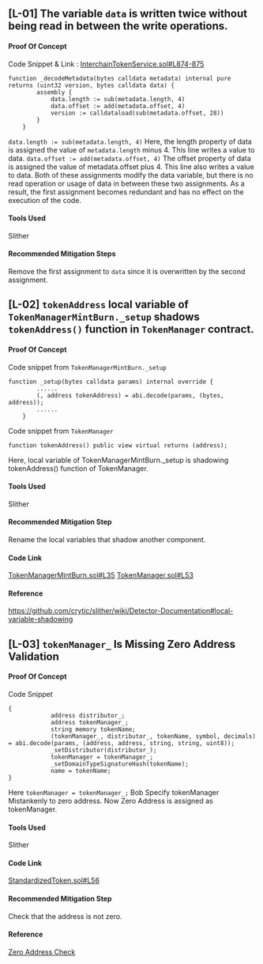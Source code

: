 ## [L-01] The variable ```data``` is written twice without being read in between the write operations.
#### Proof Of Concept 
Code Snippet & Link : [InterchainTokenService.sol#L874-875](https://github.com/code-423n4/2023-07-axelar/blob/be5fd29162cc329c3f8a0ce73681fb980af8028f/contracts/its/interchain-token-service/InterchainTokenService.sol#L874-L875)
``` solidity
function _decodeMetadata(bytes calldata metadata) internal pure returns (uint32 version, bytes calldata data) {
        assembly {
            data.length := sub(metadata.length, 4)
            data.offset := add(metadata.offset, 4)
            version := calldataload(sub(metadata.offset, 28))
        }
    }
```
```data.length := sub(metadata.length, 4)```
Here, the length property of data is assigned the value of ```metadata.length``` minus 4. This line writes a value to data.
```data.offset := add(metadata.offset, 4)```
The offset property of data is assigned the value of metadata.offset plus 4. This line also writes a value to data.
Both of these assignments modify the data variable, but there is no read operation or usage of data in between these two assignments. As a result, the first assignment becomes redundant and has no effect on the execution of the code.
#### Tools Used 
Slither 
#### Recommended Mitigation Steps
Remove the first assignment to ```data``` since it is overwritten by the second assignment.
## [L-02] ```tokenAddress``` local variable of ```TokenManagerMintBurn._setup``` shadows ```tokenAddress()``` function in ```TokenManager``` contract.  
#### Proof Of Concept
Code snippet from ```TokenManagerMintBurn._setup```
``` solidity
function _setup(bytes calldata params) internal override {
        ......
        (, address tokenAddress) = abi.decode(params, (bytes, address));
        ......
    }
```
Code snippet from ```TokenManager```
``` solidity
function tokenAddress() public view virtual returns (address);
```
Here, local variable of TokenManagerMintBurn._setup is shadowing tokenAddress() function of TokenManager. 
#### Tools Used 
Slither
#### Recommended Mitigation Step 
Rename the local variables that shadow another component.
#### Code Link 
[TokenManagerMintBurn.sol#L35](https://github.com/code-423n4/2023-07-axelar/blob/be5fd29162cc329c3f8a0ce73681fb980af8028f/contracts/its/token-manager/implementations/TokenManagerMintBurn.sol#L35)
[TokenManager.sol#L53](https://github.com/code-423n4/2023-07-axelar/blob/be5fd29162cc329c3f8a0ce73681fb980af8028f/contracts/its/token-manager/TokenManager.sol#L53)
#### Reference 
https://github.com/crytic/slither/wiki/Detector-Documentation#local-variable-shadowing
## [L-03] ```tokenManager_``` Is Missing Zero Address Validation
#### Proof Of Concept 
Code Snippet
``` solidity
{
            address distributor_;
            address tokenManager_;
            string memory tokenName;
            (tokenManager_, distributor_, tokenName, symbol, decimals) = abi.decode(params, (address, address, string, string, uint8));
            _setDistributor(distributor_);
            tokenManager = tokenManager_;
            _setDomainTypeSignatureHash(tokenName);
            name = tokenName;
}
```
Here ```tokenManager = tokenManager_;``` Bob Specify tokenManager Mistankenly to zero address. Now Zero Address is assigned as tokenManager.
#### Tools Used 
Slither
#### Code Link 
[StandardizedToken.sol#L56](https://github.com/code-423n4/2023-07-axelar/blob/be5fd29162cc329c3f8a0ce73681fb980af8028f/contracts/its/token-implementations/StandardizedToken.sol#L56)
#### Recommended Mitigation Step 
Check that the address is not zero.
#### Reference 
[Zero Address Check](https://github.com/crytic/slither/wiki/Detector-Documentation#missing-zero-address-validation)